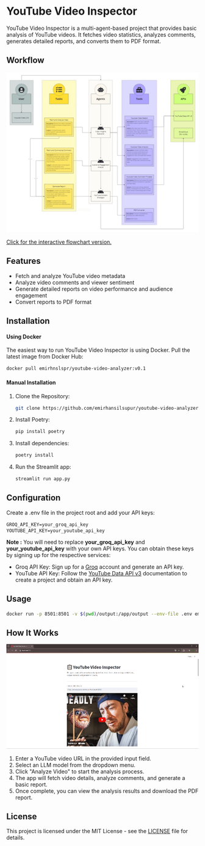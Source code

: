# YouTube Video Inspector

YouTube Video Inspector is a multi-agent-based project that provides basic analysis of YouTube videos. It fetches video statistics, analyzes comments, generates detailed reports, and converts them to PDF format.

## Workflow

![](assets\Flowchart_yt.jpg)

[Click for the interactive flowchart version.](https://miro.com/app/board/uXjVKjutOC8=/?share_link_id=151983055691)
## Features

- Fetch and analyze YouTube video metadata
- Analyze video comments and viewer sentiment
- Generate detailed reports on video performance and audience engagement
- Convert reports to PDF format

## Installation
#### Using Docker

The easiest way to run YouTube Video Inspector is using Docker. Pull the latest image from Docker Hub:

```bash
docker pull emirhnslspr/youtube-video-analyzer:v0.1
```

#### Manual Installation
    
1. Clone the Repository:
    ```bash
    git clone https://github.com/emirhansilsupur/youtube-video-analyzer.git
    ```
2. Install Poetry:
    ```bash
   pip install poetry
   ```
3. Install dependencies:
    ```bash
   poetry install
   ```   
3. Run the Streamlit app:
    ```bash
   streamlit run app.py
   ```      

## Configuration   
Create a .env file in the project root and add your API keys:

```
GROQ_API_KEY=your_groq_api_key
YOUTUBE_API_KEY=your_youtube_api_key
```

**Note :** You will need to replace **your_groq_api_key** and **your_youtube_api_key** with your own API keys. You can obtain these keys by signing up for the respective services:

- Groq API Key: Sign up for a [Groq](https://console.groq.com/keys) account and generate an API key.
- YouTube API Key: Follow the [YouTube Data API v3](https://developers.google.com/youtube/v3/getting-started) documentation to create a project and obtain an API key.

## Usage

```bash
docker run -p 8501:8501 -v $(pwd)/output:/app/output --env-file .env emirhnslspr/youtube-video-analyzer:v0.1
```

## How It Works
![](assets\YouTubeVideoInspector.gif)

1. Enter a YouTube video URL in the provided input field.
2. Select an LLM model from the dropdown menu.
3. Click "Analyze Video" to start the analysis process.
4. The app will fetch video details, analyze comments, and generate a basic report.
5. Once complete, you can view the analysis results and download the PDF report.

## License

This project is licensed under the MIT License - see the [LICENSE](./LICENSE) file for details.